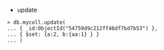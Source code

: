 
* update

```
> db.mycoll.update(
... { _id:ObjectId("54759d9c212ff46df7bd7b53") },
... { $set: {a:2, b:{aa:1} } }
... )
```
